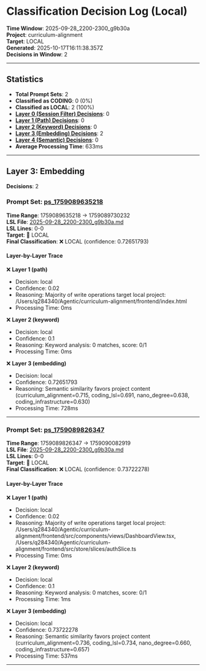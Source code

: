 # Classification Decision Log (Local)

**Time Window**: 2025-09-28_2200-2300_g9b30a<br>
**Project**: curriculum-alignment<br>
**Target**: LOCAL<br>
**Generated**: 2025-10-17T16:11:38.357Z<br>
**Decisions in Window**: 2

---

## Statistics

- **Total Prompt Sets**: 2
- **Classified as CODING**: 0 (0%)
- **Classified as LOCAL**: 2 (100%)
- **[Layer 0 (Session Filter) Decisions](#layer-0-session-filter)**: 0
- **[Layer 1 (Path) Decisions](#layer-1-path)**: 0
- **[Layer 2 (Keyword) Decisions](#layer-2-keyword)**: 0
- **[Layer 3 (Embedding) Decisions](#layer-3-embedding)**: 2
- **[Layer 4 (Semantic) Decisions](#layer-4-semantic)**: 0
- **Average Processing Time**: 633ms

---

## Layer 3: Embedding

**Decisions**: 2

### Prompt Set: [ps_1759089635218](../../history/2025-09-28_2200-2300_g9b30a.md#ps_1759089635218)

**Time Range**: 1759089635218 → 1759089730232<br>
**LSL File**: [2025-09-28_2200-2300_g9b30a.md](../../history/2025-09-28_2200-2300_g9b30a.md#ps_1759089635218)<br>
**LSL Lines**: 0-0<br>
**Target**: 📍 LOCAL<br>
**Final Classification**: ❌ LOCAL (confidence: 0.72651793)

#### Layer-by-Layer Trace

❌ **Layer 1 (path)**
- Decision: local
- Confidence: 0.02
- Reasoning: Majority of write operations target local project: /Users/q284340/Agentic/curriculum-alignment/frontend/index.html
- Processing Time: 0ms

❌ **Layer 2 (keyword)**
- Decision: local
- Confidence: 0.1
- Reasoning: Keyword analysis: 0 matches, score: 0/1
- Processing Time: 0ms

❌ **Layer 3 (embedding)**
- Decision: local
- Confidence: 0.72651793
- Reasoning: Semantic similarity favors project content (curriculum_alignment=0.715, coding_lsl=0.691, nano_degree=0.638, coding_infrastructure=0.630)
- Processing Time: 728ms

---

### Prompt Set: [ps_1759089826347](../../history/2025-09-28_2200-2300_g9b30a.md#ps_1759089826347)

**Time Range**: 1759089826347 → 1759090082919<br>
**LSL File**: [2025-09-28_2200-2300_g9b30a.md](../../history/2025-09-28_2200-2300_g9b30a.md#ps_1759089826347)<br>
**LSL Lines**: 0-0<br>
**Target**: 📍 LOCAL<br>
**Final Classification**: ❌ LOCAL (confidence: 0.73722278)

#### Layer-by-Layer Trace

❌ **Layer 1 (path)**
- Decision: local
- Confidence: 0.02
- Reasoning: Majority of write operations target local project: /Users/q284340/Agentic/curriculum-alignment/frontend/src/components/views/DashboardView.tsx, /Users/q284340/Agentic/curriculum-alignment/frontend/src/store/slices/authSlice.ts
- Processing Time: 0ms

❌ **Layer 2 (keyword)**
- Decision: local
- Confidence: 0.1
- Reasoning: Keyword analysis: 0 matches, score: 0/1
- Processing Time: 1ms

❌ **Layer 3 (embedding)**
- Decision: local
- Confidence: 0.73722278
- Reasoning: Semantic similarity favors project content (curriculum_alignment=0.736, coding_lsl=0.734, nano_degree=0.660, coding_infrastructure=0.657)
- Processing Time: 537ms

---


